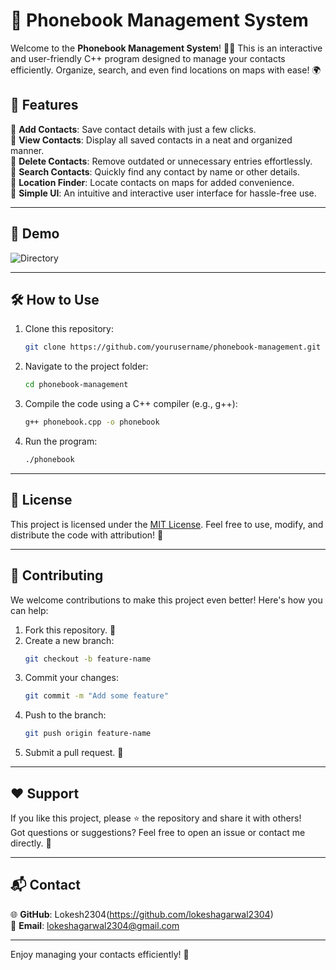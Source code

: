 # 📒 Phonebook Management System

Welcome to the **Phonebook Management System**! 📱✨
This is an interactive and user-friendly C++ program designed to manage your contacts efficiently. Organize, search, and even find locations on maps with ease! 🌍

## 🚀 Features

🔹 **Add Contacts**: Save contact details with just a few clicks.  
🔹 **View Contacts**: Display all saved contacts in a neat and organized manner.  
🔹 **Delete Contacts**: Remove outdated or unnecessary entries effortlessly.  
🔹 **Search Contacts**: Quickly find any contact by name or other details.  
🔹 **Location Finder**: Locate contacts on maps for added convenience.  
🔹 **Simple UI**: An intuitive and interactive user interface for hassle-free use.  

---

## 🎥 Demo

![Directory](https://github.com/user-attachments/assets/0627e4a7-d486-4d54-b070-4390a6ee7699)

---

## 🛠️ How to Use

1. Clone this repository:  
   ```bash
   git clone https://github.com/yourusername/phonebook-management.git
   ```

2. Navigate to the project folder:  
   ```bash
   cd phonebook-management
   ```

3. Compile the code using a C++ compiler (e.g., g++):  
   ```bash
   g++ phonebook.cpp -o phonebook
   ```

4. Run the program:  
   ```bash
   ./phonebook
   ```

---

## 📝 License

This project is licensed under the [MIT License](LICENSE). Feel free to use, modify, and distribute the code with attribution! 💖

---

## 🤝 Contributing

We welcome contributions to make this project even better! Here's how you can help:  

1. Fork this repository. 🍴  
2. Create a new branch:  
   ```bash
   git checkout -b feature-name
   ```
3. Commit your changes:  
   ```bash
   git commit -m "Add some feature"
   ```
4. Push to the branch:  
   ```bash
   git push origin feature-name
   ```
5. Submit a pull request. 🔁

---

## ❤️ Support

If you like this project, please ⭐ the repository and share it with others!  
Got questions or suggestions? Feel free to open an issue or contact me directly. 📨

---

## 📬 Contact

🌐 **GitHub**: Lokesh2304(https://github.com/lokeshagarwal2304)  
📧 **Email**: lokeshagarwal2304@gmail.com

---

Enjoy managing your contacts efficiently! 🥳
